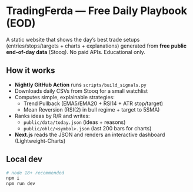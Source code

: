 # TradingFerda — Free Daily Playbook (EOD)

A static website that shows the day’s best trade setups (entries/stops/targets + charts + explanations) generated from **free public end-of-day data** (Stooq). No paid APIs. Educational only.

## How it works

- **Nightly GitHub Action** runs `scripts/build_signals.py`
- Downloads daily CSVs from Stooq for a small watchlist
- Computes simple, explainable strategies:
  - Trend Pullback (EMA5/EMA20 + RSI14 + ATR stop/target)
  - Mean Reversion (RSI(2) in bull regime + target to 5SMA)
- Ranks ideas by R/R and writes:
  - `public/data/today.json` (ideas + reasons)
  - `public/ohlc/<symbol>.json` (last 200 bars for charts)
- **Next.js** reads the JSON and renders an interactive dashboard (Lightweight-Charts)

## Local dev

```bash
# node 18+ recommended
npm i
npm run dev
